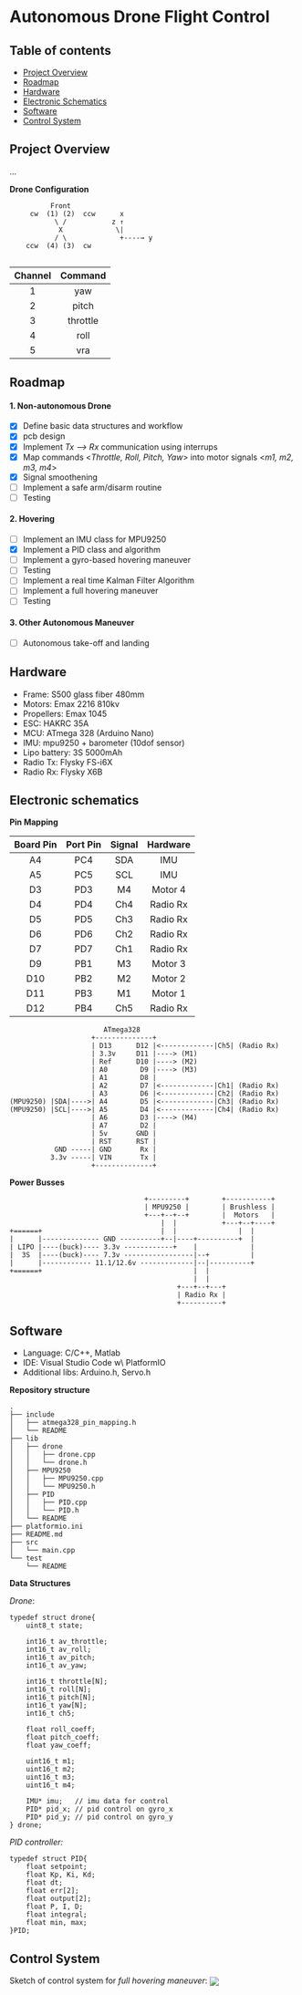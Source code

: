 # Autonomous Drone Flight Control

## Table of contents
* [Project Overview](#project-overview)
* [Roadmap](#roadmap)
* [Hardware](#hardware)
* [Electronic Schematics](#electronic-schematics)
* [Software](#software)
* [Control System](#control-system)

## Project Overview

... 

**Drone Configuration**
```
          Front
     cw  (1) (2)  ccw      x
           \ /           z ↑
            X             \|
           / \             +----→ y
    ccw  (4) (3)  cw
    
```
| Channel | Command  |
|:-------:|:--------:|
|    1    |   yaw    |
|    2    |   pitch  |
|    3    | throttle |
|    4    |   roll   |
|    5    |   vra    |


## Roadmap
#### 1.  Non-autonomous Drone
- [x] Define basic data structures and workflow
- [x] pcb design
- [x] Implement *Tx --> Rx* communication using interrups
- [x] Map commands <*Throttle, Roll, Pitch, Yaw*> into motor signals <*m1, m2, m3, m4*> 
- [x] Signal smoothening
- [ ] Implement a safe arm/disarm routine
- [ ] Testing

#### 2.  Hovering
- [ ] Implement an IMU class for MPU9250
- [x] Implement a PID class and algorithm
- [ ] Implement a gyro-based hovering maneuver
- [ ] Testing
- [ ] Implement a real time Kalman Filter Algorithm
- [ ] Implement a full hovering maneuver
- [ ] Testing

#### 3.  Other Autonomous Maneuver
- [ ] Autonomous take-off and landing


## Hardware
- Frame: S500 glass fiber 480mm
- Motors: Emax 2216 810kv
- Propellers: Emax 1045
- ESC: HAKRC 35A
- MCU: ATmega 328 (Arduino Nano)
- IMU: mpu9250 + barometer (10dof sensor)
- Lipo battery: 3S 5000mAh
- Radio Tx: Flysky FS-i6X
- Radio Rx: Flysky X6B


## Electronic schematics

**Pin Mapping**

| Board Pin | Port Pin | Signal | Hardware |
|:---:|:--------:|:-------:|:-------:|
| A4  |   PC4    | SDA |      IMU  
| A5  |   PC5    | SCL |      IMU
| D3  |   PD3    | M4 |       Motor 4
| D4  |   PD4    | Ch4 |      Radio Rx
| D5  |   PD5    | Ch3 |      Radio Rx
| D6  |   PD6    | Ch2 |      Radio Rx
| D7  |   PD7    | Ch1 |      Radio Rx
| D9  |   PB1    | M3 |       Motor 3
| D10 |   PB2    | M2 |       Motor 2
| D11 |   PB3    | M1 |       Motor 1
| D12 |   PB4    | Ch5 |      Radio Rx

```
                       ATmega328
                    +--------------+           
                    | D13      D12 |<-------------|Ch5| (Radio Rx)
                    | 3.3v     D11 |----> (M1)
                    | Ref      D10 |----> (M2)
                    | A0        D9 |----> (M3)
                    | A1        D8 |
                    | A2        D7 |<-------------|Ch1| (Radio Rx)
                    | A3        D6 |<-------------|Ch2| (Radio Rx)
(MPU9250) |SDA|---->| A4        D5 |<-------------|Ch3| (Radio Rx)
(MPU9250) |SCL|---->| A5        D4 |<-------------|Ch4| (Radio Rx)
                    | A6        D3 |----> (M4)
                    | A7        D2 |
                    | 5v       GND |
                    | RST      RST |
           GND -----| GND       Rx |
          3.3v -----| VIN       Tx |
                    +--------------+
```
   
   
**Power Busses**
```
                                 +---------+        +-----------+
                                 | MPU9250 |        | Brushless |
                                 +---+--+--+        |  Motors   |
                                     |  |           +---+--+----+
+======+                             |  |               |  |
|      |-------------- GND ----------+--|----+----------+  |
| LIPO |----(buck)---- 3.3v ------------+    |             |
|  3S  |----(buck)---- 7.3v -----------------|--+          |
|      |------------ 11.1/12.6v -------------|--|----------+
+======+                                     |  |  
                                             |  |   
                                         +---+--+---+ 
                                         | Radio Rx | 
                                         +----------+     
```


## Software
- Language: C/C++, Matlab
- IDE: Visual Studio Code w\ PlatformIO
- Additional libs: Arduino.h, Servo.h


**Repository structure**
```
.
├── include
│   ├── atmega328_pin_mapping.h
│   └── README
├── lib
│   ├── drone
│   │   ├── drone.cpp
│   │   └── drone.h
│   ├── MPU9250
│   │   ├── MPU9250.cpp
│   │   └── MPU9250.h
│   ├── PID
│   │   ├── PID.cpp
│   │   └── PID.h
│   └── README
├── platformio.ini
├── README.md
├── src
│   └── main.cpp
└── test
    └── README
```

**Data Structures**

*Drone*:
```
typedef struct drone{
    uint8_t state;

    int16_t av_throttle;
    int16_t av_roll;
    int16_t av_pitch;
    int16_t av_yaw;

    int16_t throttle[N];
    int16_t roll[N];
    int16_t pitch[N];
    int16_t yaw[N];
    int16_t ch5;

    float roll_coeff;
    float pitch_coeff;
    float yaw_coeff;

    uint16_t m1;
    uint16_t m2;
    uint16_t m3;
    uint16_t m4;

    IMU* imu;   // imu data for control
    PID* pid_x; // pid control on gyro_x
    PID* pid_y; // pid control on gyro_y
} drone;

```

*PID controller:*
```
typedef struct PID{
    float setpoint;
    float Kp, Ki, Kd;
    float dt;
    float err[2];
    float output[2];
    float P, I, D;
    float integral;
    float min, max;
}PID;

```

## Control System
Sketch of control system for *full hovering maneuver*:
<img src="img/quadcopter_hovering_control_system.png"  align="center">
